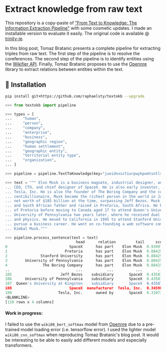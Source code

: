 # Extract knowledge from raw text

This repository is a copy-paste of ["From Text to Knowledge: The Information Extraction Pipeline"](https://towardsdatascience.com/from-text-to-knowledge-the-information-extraction-pipeline-b65e7e30273e) with some cosmetic updates. I made an installable version to evaluate it easily. The original code is available @ [trinity-ie](https://github.com/tomasonjo/trinity-ie).

In this blog post, Tomaz Bratanic presents a complete pipeline for extracting triples from raw text. The first step of the pipeline is to resolve the coreferences. The second step of the pipeline is to identify entities using the [Wikifier API](http://wikifier.org/info.html). Finally, Tomaz Bratanic proposes to use the [Opennre](https://github.com/thunlp/OpenNRE) library to extract relations between entities within the text.

## 🔧 Installation

```sh
pip install git+https://github.com/raphaelsty/textokb --upgrade
```

```python
>>> from textokb import pipeline

>>> types = [
...     "human", 
...     "person", 
...     "company", 
...     "enterprise", 
...     "business", 
...     "geographic region", 
...     "human settlement", 
...     "geographic entity", 
...     "territorial entity type", 
...     "organization",
... ]

>>> pipeline = pipeline.TextToKnowledge(key="jueidnxsctiurpwykpumtsntlschpx", types=types)

>>> text = """ Elon Musk is a business magnate, industrial designer, and engineer. He is the founder, 
... CEO, CTO, and chief designer of SpaceX. He is also early investor, CEO, and product architect of 
... Tesla, Inc. He is also the founder of The Boring Company and the co-founder of Neuralink. A 
... centibillionaire, Musk became the richest person in the world in January 2021, with an estimated 
... net worth of $185 billion at the time, surpassing Jeff Bezos. Musk was born to a Canadian mother 
... and South African father and raised in Pretoria, South Africa. He briefly attended the University 
... of Pretoria before moving to Canada aged 17 to attend Queen's University. He transferred to the 
... University of Pennsylvania two years later, where he received dual bachelor's degrees in economics 
... and physics. He moved to California in 1995 to attend Stanford University, but decided instead to 
... pursue a business career. He went on co-founding a web software company Zip2 with his brother 
... Kimbal Musk."""

>>> pipeline.process_sentence(text = text)
                                head      relation         tail     score
0                            SpaceX      has part    Elon Musk  0.939970
1                          Pretoria      has part    Elon Musk  0.884259
2               Stanford University      has part    Elon Musk  0.884259
3        University of Pennsylvania      has part    Elon Musk  0.884259
4                The Boring Company      has part    Elon Musk  0.884259
..                              ...           ...          ...       ...
105                      Jeff Bezos    subsidiary       SpaceX  0.435877
106      University of Pennsylvania    subsidiary       SpaceX  0.435877
107  Queen's University at Kingston    subsidiary       SpaceX  0.435877
108                          SpaceX  manufacturer  Tesla, Inc.  0.345905
109                     Tesla, Inc.      owned by       SpaceX  0.310732
<BLANKLINE>
[110 rows x 4 columns]
```

#### Work in progress:

I failed to use the `wiki80_bert_softmax` model from [Opennre](https://github.com/thunlp/OpenNRE) due to a pre-trained model loading error (i.e. tensorflow error). I used the lighter model `wiki80_cnn_softmax` when reproducing Tomaz Bratanic's blog post. It would be interesting to be able to easily add different models and especially transformers.